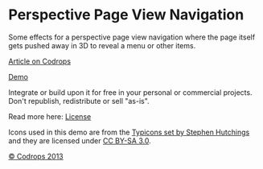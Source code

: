 Perspective Page View Navigation
=========

Some effects for a perspective page view navigation where the page itself gets pushed away in 3D to reveal a menu or other items.

[Article on Codrops](http://tympanus.net/codrops/?p=17915)

[Demo](http://tympanus.net/Development/PerspectivePageViewNavigation/)

Integrate or build upon it for free in your personal or commercial projects. Don't republish, redistribute or sell "as-is".

Read more here: [License](http://tympanus.net/codrops/licensing/)

Icons used in this demo are from the [Typicons set by Stephen Hutchings](http://typicons.com/) and they are licensed under [CC BY-SA 3.0](http://creativecommons.org/licenses/by-sa/3.0/).

[© Codrops 2013](http://www.codrops.com)